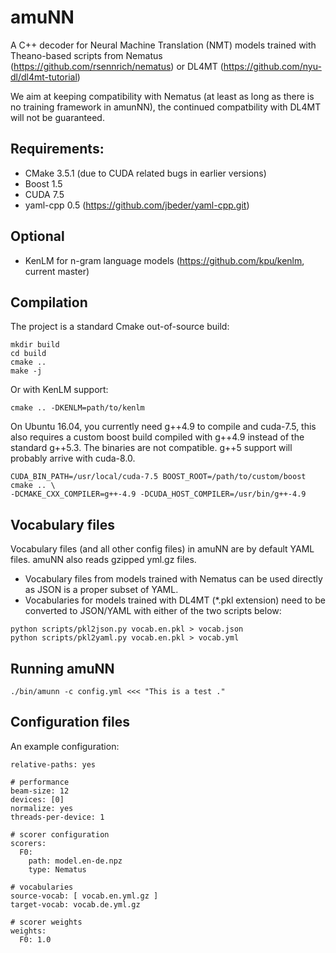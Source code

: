 
# amuNN

A C++ decoder for Neural Machine Translation (NMT) models trained with Theano-based scripts from 
Nematus (https://github.com/rsennrich/nematus) or DL4MT (https://github.com/nyu-dl/dl4mt-tutorial)

We aim at keeping compatibility with Nematus (at least as long as there is no training framework in amunNN), the continued compatbility with DL4MT will not be guaranteed. 

## Requirements:
 * CMake 3.5.1 (due to CUDA related bugs in earlier versions)
 * Boost 1.5
 * CUDA 7.5
 * yaml-cpp 0.5 (https://github.com/jbeder/yaml-cpp.git)

## Optional
 * KenLM for n-gram language models (https://github.com/kpu/kenlm, current master)

## Compilation
The project is a standard Cmake out-of-source build:

    mkdir build
    cd build
    cmake ..
    make -j

Or with KenLM support:

    cmake .. -DKENLM=path/to/kenlm


On Ubuntu 16.04, you currently need g++4.9 to compile and cuda-7.5, this also requires a custom boost build compiled with g++4.9 instead of the standard g++5.3. The binaries are not compatible. g++5 support will probably arrive with cuda-8.0.

    CUDA_BIN_PATH=/usr/local/cuda-7.5 BOOST_ROOT=/path/to/custom/boost cmake .. \
    -DCMAKE_CXX_COMPILER=g++-4.9 -DCUDA_HOST_COMPILER=/usr/bin/g++-4.9

## Vocabulary files
Vocabulary files (and all other config files) in amuNN are by default YAML files. amuNN also reads gzipped yml.gz files. 

* Vocabulary files from models trained with Nematus can be used directly as JSON is a proper subset of YAML.
* Vocabularies for models trained with DL4MT (*.pkl extension) need to be converted to JSON/YAML with either of the two scripts below:
```    
python scripts/pkl2json.py vocab.en.pkl > vocab.json
python scripts/pkl2yaml.py vocab.en.pkl > vocab.yml
``` 

## Running amuNN

    ./bin/amunn -c config.yml <<< "This is a test ."

## Configuration files

An example configuration:

    relative-paths: yes

    # performance
    beam-size: 12
    devices: [0]
    normalize: yes
    threads-per-device: 1
    
    # scorer configuration
    scorers: 
      F0:
        path: model.en-de.npz 
        type: Nematus
      
    # vocabularies
    source-vocab: [ vocab.en.yml.gz ]
    target-vocab: vocab.de.yml.gz
    
    # scorer weights
    weights: 
      F0: 1.0

